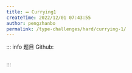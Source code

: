 ```yaml
---
title: ➖ Currying1
createTime: 2022/12/01 07:43:55
author: pengzhanbo
permalink: /type-challenges/hard/currying-1/
---
```


::: info 题目
Github: []()

```ts
```
:::
